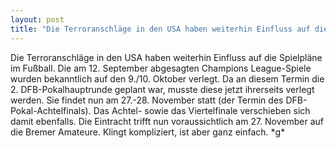 ```yaml
---
layout: post
title: "Die Terroranschläge in den USA haben weiterhin Einfluss auf die Spielpläne im Fußball."
---
```


Die Terroranschläge in den USA haben weiterhin Einfluss auf die Spielpläne im Fußball. Die am 12. September abgesagten Champions League-Spiele wurden bekanntlich auf den 9./10. Oktober verlegt. Da an diesem Termin die 2. DFB-Pokalhauptrunde geplant war, musste diese jetzt ihrerseits verlegt werden. Sie findet nun am 27.-28. November statt (der Termin des DFB-Pokal-Achtelfinals). Das Achtel- sowie das Viertelfinale verschieben sich damit ebenfalls. Die Eintracht trifft nun voraussichtlich am 27. November auf die Bremer Amateure. Klingt kompliziert, ist aber ganz einfach. \*g\*
